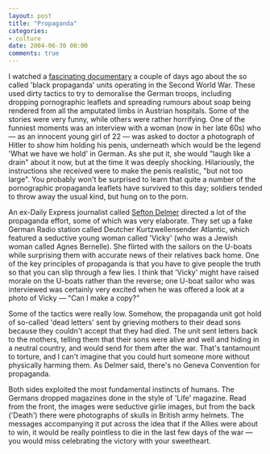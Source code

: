 ```yaml
---
layout: post
title: "Propaganda"
categories:
- culture
date: 2004-06-30 00:00
comments: true
---
```


<p>I watched a <a href="http://www.channel4.com/history/microsites/H/history/heads/footnotes/sexbomb.html" title="Background on Sex Bomb">fascinating documentary</a> a couple of days ago about the so called 'black propaganda' units operating in the Second World War. These used dirty tactics to try to demoralise the German troops, including dropping pornographic leaflets and spreading rumours about soap being rendered from all the amputated limbs in Austrian hospitals. Some of the stories were very funny, while others were rather horrifying. One of the funniest moments was an interview with a woman (now in her late 60s) who &mdash; as an innocent young girl of 22 &mdash; was asked to doctor a photograph of Hitler to show him holding his penis, underneath which would be the legend 'What we have we hold' in German. As she put it, she would "laugh like a drain" about it now, but at the time it was deeply shocking. Hilariously, the instructions she received were to make the penis realistic, "but not too large". You probably won't be surprised to learn that quite a number of the pornographic propaganda leaflets have survived to this day; soldiers tended to throw away the usual kind, but hung on to the porn.</p>

<p>An ex-Daily Express journalist called <a href="http://www.seftondelmer.co.uk/contents.htm" title="A site maintained by Delmer's son">Sefton Delmer</a> directed a lot of the propaganda effort, some of which was very elaborate. They set up a fake German Radio station called Deutcher Kurtzwellensender Atlantic, which featured a seductive young woman called 'Vicky' (who was a Jewish woman called Agnes Bernelle). She flirted with the sailors on the U-boats while surprising them with accurate news of their relatives back home. One of the key principles of propaganda is that you have to give people the truth so that you can slip through a few lies. I think that 'Vicky' might have raised morale on the U-boats rather than the reverse; one U-boat sailor who was interviewed was certainly very excited when he was offered a look at a photo of Vicky &mdash; "Can I make a copy?"</p><p>Some of the tactics were really low. Somehow, the propaganda unit got hold of so-called 'dead letters' sent by grieving mothers to their dead sons because they couldn't accept that they had died. The unit sent letters back to the mothers, telling them that their sons were alive and well and hiding in a neutral country, and would send for them after the war. That's tantamount to torture, and I can't imagine that you could hurt someone more without physically harming them. As Delmer said, there's no Geneva Convention for propaganda.</p><p>Both sides exploited the most fundamental instincts of humans. The Germans dropped magazines done in the style of 'Life' magazine. Read from the front, the images were seductive girlie images, but from the back ('Death') there were photographs of skulls in British army helmets. The messages accompanying it put across the idea that if the Allies were about to win, it would be really pointless to die in the last few days of the war &mdash; you would miss celebrating the victory with your sweetheart.</p>
